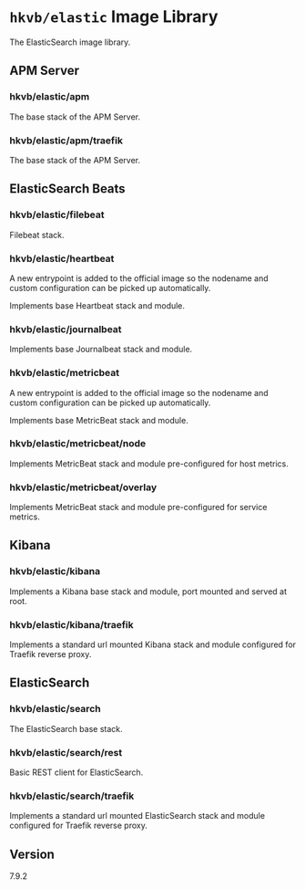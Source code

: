 # `hkvb/elastic` Image Library

The ElasticSearch image library.

## APM Server

### hkvb/elastic/apm

The base stack of the APM Server.

### hkvb/elastic/apm/traefik

The base stack of the APM Server.

## ElasticSearch Beats

### hkvb/elastic/filebeat

Filebeat stack.

### hkvb/elastic/heartbeat

A new entrypoint is added to the official image so the nodename and custom configuration can be picked up automatically.

Implements base Heartbeat stack and module.

### hkvb/elastic/journalbeat

Implements base Journalbeat stack and module.

### hkvb/elastic/metricbeat

A new entrypoint is added to the official image so the nodename and custom configuration can be picked up automatically.

Implements base MetricBeat stack and module.

### hkvb/elastic/metricbeat/node

Implements MetricBeat stack and module pre-configured for host metrics.

### hkvb/elastic/metricbeat/overlay

Implements MetricBeat stack and module pre-configured for service metrics.

## Kibana

### hkvb/elastic/kibana

Implements a Kibana base stack and module, port mounted and served at root.

### hkvb/elastic/kibana/traefik

Implements a standard url mounted Kibana stack and module configured for Traefik reverse proxy.

## ElasticSearch

### hkvb/elastic/search

The ElasticSearch base stack.

### hkvb/elastic/search/rest

Basic REST client for ElasticSearch.

### hkvb/elastic/search/traefik

Implements a standard url mounted ElasticSearch stack and module configured for Traefik reverse proxy.

## Version

7.9.2
